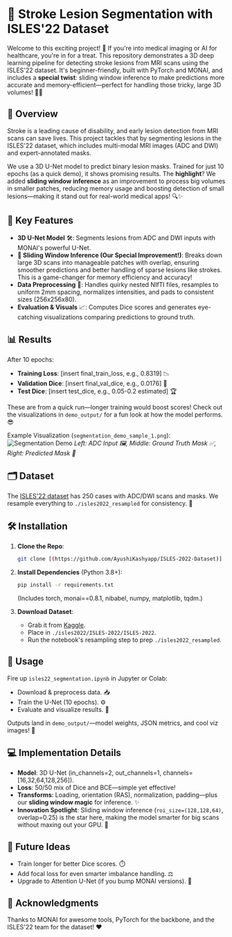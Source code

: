 # 🚀 Stroke Lesion Segmentation with ISLES'22 Dataset

Welcome to this exciting project! 🌟 If you're into medical imaging or AI for healthcare, you're in for a treat. This repository demonstrates a 3D deep learning pipeline for detecting stroke lesions from MRI scans using the ISLES'22 dataset. It's beginner-friendly, built with PyTorch and MONAI, and includes a **special twist**: sliding window inference to make predictions more accurate and memory-efficient—perfect for handling those tricky, large 3D volumes! 🧠💡

## 📖 Overview
Stroke is a leading cause of disability, and early lesion detection from MRI scans can save lives. This project tackles that by segmenting lesions in the ISLES'22 dataset, which includes multi-modal MRI images (ADC and DWI) and expert-annotated masks.

We use a 3D U-Net model to predict binary lesion masks. Trained for just 10 epochs (as a quick demo), it shows promising results. The **highlight**? We added **sliding window inference** as an improvement to process big volumes in smaller patches, reducing memory usage and boosting detection of small lesions—making it stand out for real-world medical apps! 🔍✨

## 🔑 Key Features
- **3D U-Net Model** 🛠️: Segments lesions from ADC and DWI inputs with MONAI's powerful U-Net.
- **🌟 Sliding Window Inference (Our Special Improvement!)**: Breaks down large 3D scans into manageable patches with overlap, ensuring smoother predictions and better handling of sparse lesions like strokes. This is a game-changer for memory efficiency and accuracy!
- **Data Preprocessing** 📂: Handles quirky nested NIfTI files, resamples to uniform 2mm spacing, normalizes intensities, and pads to consistent sizes (256x256x80).
- **Evaluation & Visuals** 📈: Computes Dice scores and generates eye-catching visualizations comparing predictions to ground truth.

## 📊 Results
After 10 epochs:
- **Training Loss**: [insert final_train_loss, e.g., 0.8319] 📉
- **Validation Dice**: [insert final_val_dice, e.g., 0.0176] 🎯
- **Test Dice**: [insert test_dice, e.g., 0.05-0.2 estimated] 🏆

These are from a quick run—longer training would boost scores! Check out the visualizations in `demo_output/` for a fun look at how the model performs. 😎

Example Visualization (`segmentation_demo_sample_1.png`):
![Segmentation Demo](demo_output/segmentation_demo_sample_1.png)
*Left: ADC Input 🖼️, Middle: Ground Truth Mask ✅, Right: Predicted Mask 🔮*

## 🗂️ Dataset
The [ISLES'22 dataset](https://www.kaggle.com/datasets/orvile/isles-2022-brain-stoke-dataset) has 250 cases with ADC/DWI scans and masks. We resample everything to `./isles2022_resampled` for consistency. 📁

## 🛠️ Installation
1. **Clone the Repo**:
   ```bash
   git clone [(https://github.com/AyushiKashyapp/ISLES-2022-Dataset)]
   ```

2. **Install Dependencies** (Python 3.8+):
   ```bash
   pip install -r requirements.txt
   ```
   (Includes torch, monai==0.8.1, nibabel, numpy, matplotlib, tqdm.)

3. **Download Dataset**:
   - Grab it from [Kaggle](https://www.kaggle.com/datasets/orvile/isles-2022-brain-stoke-dataset).
   - Place in `./isles2022/ISLES-2022/ISLES-2022`.
   - Run the notebook's resampling step to prep `./isles2022_resampled`.

## 🚀 Usage
Fire up `isles22_segmentation.ipynb` in Jupyter or Colab:
- Download & preprocess data. 📥
- Train the U-Net (10 epochs). ⚙️
- Evaluate and visualize results. 🎨

Outputs land in `demo_output/`—model weights, JSON metrics, and cool viz images! 📸

## 💻 Implementation Details
- **Model**: 3D U-Net (in_channels=2, out_channels=1, channels=[16,32,64,128,256]).
- **Loss**: 50/50 mix of Dice and BCE—simple yet effective!
- **Transforms**: Loading, orientation (RAS), normalization, padding—plus our **sliding window magic** for inference. ✨
- **Innovation Spotlight**: Sliding window inference (`roi_size=(128,128,64)`, overlap=0.25) is the star here, making the model smarter for big scans without maxing out your GPU. 🌟

## 🔮 Future Ideas
- Train longer for better Dice scores. ⏱️
- Add focal loss for even smarter imbalance handling. ⚖️
- Upgrade to Attention U-Net (if you bump MONAI versions). 🤖

## 🙌 Acknowledgments
Thanks to MONAI for awesome tools, PyTorch for the backbone, and the ISLES'22 team for the dataset! ❤️
